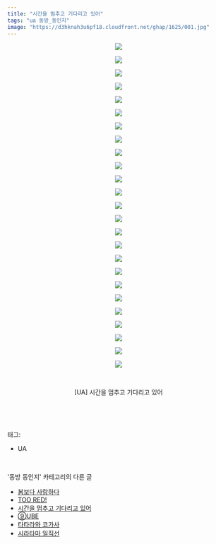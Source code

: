 ```yaml
---
title: "시간을 멈추고 기다리고 있어"
tags: "ua 동방_동인지"
image: "https://d3hknah3u6pf18.cloudfront.net/ghap/1625/001.jpg"
---
```

<div class="article">
<p style="text-align: center; clear: none; float: none;"><img src="{{ site.imgserver4 }}/ghap/1625/001.jpg"/></p>
<p style="text-align: center; clear: none; float: none;"><img src="{{ site.imgserver4 }}/ghap/1625/002.jpg"/></p>
<p style="text-align: center; clear: none; float: none;"><img src="{{ site.imgserver4 }}/ghap/1625/003.jpg"/></p>
<p style="text-align: center; clear: none; float: none;"><img src="{{ site.imgserver4 }}/ghap/1625/004.jpg"/></p>
<p style="text-align: center; clear: none; float: none;"><img src="{{ site.imgserver4 }}/ghap/1625/005.jpg"/></p>
<p style="text-align: center; clear: none; float: none;"><img src="{{ site.imgserver4 }}/ghap/1625/006.jpg"/></p>
<p style="text-align: center; clear: none; float: none;"><img src="{{ site.imgserver4 }}/ghap/1625/007.jpg"/></p>
<p style="text-align: center; clear: none; float: none;"><img src="{{ site.imgserver4 }}/ghap/1625/008.jpg"/></p>
<p style="text-align: center; clear: none; float: none;"><img src="{{ site.imgserver4 }}/ghap/1625/009.jpg"/></p>
<p style="text-align: center; clear: none; float: none;"><img src="{{ site.imgserver4 }}/ghap/1625/010.jpg"/></p>
<p style="text-align: center; clear: none; float: none;"><img src="{{ site.imgserver4 }}/ghap/1625/011.jpg"/></p>
<p style="text-align: center; clear: none; float: none;"><img src="{{ site.imgserver4 }}/ghap/1625/012.jpg"/></p>
<p style="text-align: center; clear: none; float: none;"><img src="{{ site.imgserver4 }}/ghap/1625/013.jpg"/></p>
<p style="text-align: center; clear: none; float: none;"><img src="{{ site.imgserver4 }}/ghap/1625/014.jpg"/></p>
<p style="text-align: center; clear: none; float: none;"><img src="{{ site.imgserver4 }}/ghap/1625/015.jpg"/></p>
<p style="text-align: center; clear: none; float: none;"><img src="{{ site.imgserver4 }}/ghap/1625/016.jpg"/></p>
<p style="text-align: center; clear: none; float: none;"><img src="{{ site.imgserver4 }}/ghap/1625/017.jpg"/></p>
<p style="text-align: center; clear: none; float: none;"><img src="{{ site.imgserver4 }}/ghap/1625/018.jpg"/></p>
<p style="text-align: center; clear: none; float: none;"><img src="{{ site.imgserver4 }}/ghap/1625/019.jpg"/></p>
<p style="text-align: center; clear: none; float: none;"><img src="{{ site.imgserver4 }}/ghap/1625/020.jpg"/></p>
<p style="text-align: center; clear: none; float: none;"><img src="{{ site.imgserver4 }}/ghap/1625/021.jpg"/></p>
<p style="text-align: center; clear: none; float: none;"><img src="{{ site.imgserver4 }}/ghap/1625/022.jpg"/></p>
<p style="text-align: center; clear: none; float: none;"><img src="{{ site.imgserver4 }}/ghap/1625/023.jpg"/></p>
<p style="text-align: center; clear: none; float: none;"><img src="{{ site.imgserver4 }}/ghap/1625/024.jpg"/></p>
<p style="text-align: center; clear: none; float: none;"><img src="{{ site.imgserver4 }}/ghap/1625/025.jpg"/></p>
<p style="text-align: center; clear: none; float: none;"><br/></p>
<p style="text-align: center; clear: none; float: none;">[UA] 시간을 멈추고 기다리고 있어</p>
<p><br/></p>
</div><br/>
<div class="tagTrail">
<p>태그: </p>
<ul>
<li>UA</li>
</ul>
</div><br/>
<div class="another">
<p>'동방 동인지' 카테고리의 다른 글</p>
<ul>
<li><a href="/ghap_1627">봄보다 사랑하다</a></li>
<li><a href="/ghap_1626">TOO RED!</a></li>
<li><a href="/ghap_1625">시간을 멈추고 기다리고 있어</a></li>
<li><a href="/ghap_1624">⑨UBE</a></li>
<li><a href="/ghap_1623">타타라와 코가사</a></li>
<li><a href="/ghap_1622">시라타마 일직선</a></li>
</ul>
</div><br/>
<div class="cb_module cb_fluid">
<div class="cb_wrt cb_profile">
</div><!-- commentList close -->
</div><br/>
